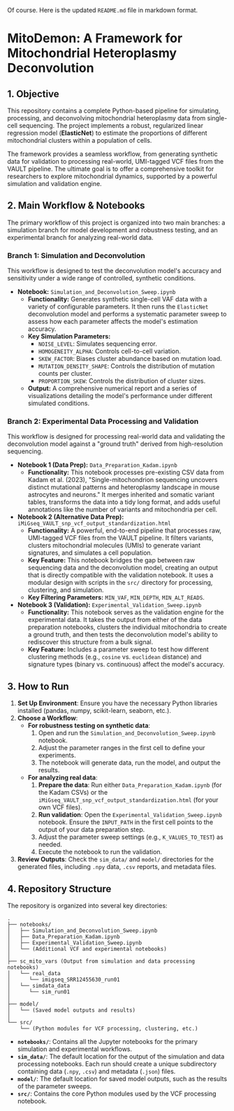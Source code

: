 Of course. Here is the updated `README.md` file in markdown format.

# MitoDemon: A Framework for Mitochondrial Heteroplasmy Deconvolution

## 1\. Objective

This repository contains a complete Python-based pipeline for simulating, processing, and deconvolving mitochondrial heteroplasmy data from single-cell sequencing. The project implements a robust, regularized linear regression model (**ElasticNet**) to estimate the proportions of different mitochondrial clusters within a population of cells.

The framework provides a seamless workflow, from generating synthetic data for validation to processing real-world, UMI-tagged VCF files from the VAULT pipeline. The ultimate goal is to offer a comprehensive toolkit for researchers to explore mitochondrial dynamics, supported by a powerful simulation and validation engine.

## 2\. Main Workflow & Notebooks

The primary workflow of this project is organized into two main branches: a simulation branch for model development and robustness testing, and an experimental branch for analyzing real-world data.

### **Branch 1: Simulation and Deconvolution**

This workflow is designed to test the deconvolution model's accuracy and sensitivity under a wide range of controlled, synthetic conditions.

  * **Notebook:** `Simulation_and_Deconvolution_Sweep.ipynb`
      * **Functionality:** Generates synthetic single-cell VAF data with a variety of configurable parameters. It then runs the `ElasticNet` deconvolution model and performs a systematic parameter sweep to assess how each parameter affects the model's estimation accuracy.
      * **Key Simulation Parameters:**
          * `NOISE_LEVEL`: Simulates sequencing error.
          * `HOMOGENEITY_ALPHA`: Controls cell-to-cell variation.
          * `SKEW_FACTOR`: Biases cluster abundance based on mutation load.
          * `MUTATION_DENSITY_SHAPE`: Controls the distribution of mutation counts per cluster.
          * `PROPORTION_SKEW`: Controls the distribution of cluster sizes.
      * **Output:** A comprehensive numerical report and a series of visualizations detailing the model's performance under different simulated conditions.

### **Branch 2: Experimental Data Processing and Validation**

This workflow is designed for processing real-world data and validating the deconvolution model against a "ground truth" derived from high-resolution sequencing.

  * **Notebook 1 (Data Prep):** `Data_Preparation_Kadam.ipynb`
      * **Functionality:** This notebook processes pre-existing CSV data from Kadam et al. (2023), "Single-mitochondrion sequencing uncovers distinct mutational patterns and heteroplasmy landscape in mouse astrocytes and neurons." It merges inherited and somatic variant tables, transforms the data into a tidy long format, and adds useful annotations like the number of variants and mitochondria per cell.
  * **Notebook 2 (Alternative Data Prep):** `iMiGseq_VAULT_snp_vcf_output_standardization.html`
      * **Functionality:** A powerful, end-to-end pipeline that processes raw, UMI-tagged VCF files from the VAULT pipeline. It filters variants, clusters mitochondrial molecules (UMIs) to generate variant signatures, and simulates a cell population.
      * **Key Feature:** This notebook bridges the gap between raw sequencing data and the deconvolution model, creating an output that is directly compatible with the validation notebook. It uses a modular design with scripts in the `src/` directory for processing, clustering, and simulation.
      * **Key Filtering Parameters:** `MIN_VAF`, `MIN_DEPTH`, `MIN_ALT_READS`.
  * **Notebook 3 (Validation):** `Experimental_Validation_Sweep.ipynb`
      * **Functionality:** This notebook serves as the validation engine for the experimental data. It takes the output from either of the data preparation notebooks, clusters the individual mitochondria to create a ground truth, and then tests the deconvolution model's ability to rediscover this structure from a bulk signal.
      * **Key Feature:** Includes a parameter sweep to test how different clustering methods (e.g., `cosine` vs. `euclidean` distance) and signature types (binary vs. continuous) affect the model's accuracy.

## 3\. How to Run

1.  **Set Up Environment**: Ensure you have the necessary Python libraries installed (pandas, numpy, scikit-learn, seaborn, etc.).
2.  **Choose a Workflow**:
      * **For robustness testing on synthetic data**:
        1.  Open and run the `Simulation_and_Deconvolution_Sweep.ipynb` notebook.
        2.  Adjust the parameter ranges in the first cell to define your experiments.
        3.  The notebook will generate data, run the model, and output the results.
      * **For analyzing real data**:
        1.  **Prepare the data**: Run either `Data_Preparation_Kadam.ipynb` (for the Kadam CSVs) or the `iMiGseq_VAULT_snp_vcf_output_standardization.html` (for your own VCF files).
        2.  **Run validation**: Open the `Experimental_Validation_Sweep.ipynb` notebook. Ensure the `INPUT_PATH` in the first cell points to the output of your data preparation step.
        3.  Adjust the parameter sweep settings (e.g., `K_VALUES_TO_TEST`) as needed.
        4.  Execute the notebook to run the validation.
3.  **Review Outputs**: Check the `sim_data/` and `model/` directories for the generated files, including `.npy` data, `.csv` reports, and metadata files.

## 4\. Repository Structure

The repository is organized into several key directories:

```
.
├── notebooks/
│   ├── Simulation_and_Deconvolution_Sweep.ipynb
│   ├── Data_Preparation_Kadam.ipynb
│   ├── Experimental_Validation_Sweep.ipynb
│   └── (Additional VCF and experimental notebooks)
│
├── sc_mito_vars (Output from simulation and data processing notebooks)
│   └── real_data
│      └── imigseq_SRR12455630_run01
│   └── simdata_data
│      └── sim_run01
│
├── model/
│   └── (Saved model outputs and results)
│
└── src/
    └── (Python modules for VCF processing, clustering, etc.)
```

  * **`notebooks/`**: Contains all the Jupyter notebooks for the primary simulation and experimental workflows.
  * **`sim_data/`**: The default location for the output of the simulation and data processing notebooks. Each run should create a unique subdirectory containing data (`.npy`, `.csv`) and metadata (`.json`) files.
  * **`model/`**: The default location for saved model outputs, such as the results of the parameter sweeps.
  * **`src/`**: Contains the core Python modules used by the VCF processing notebook.